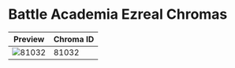 # Battle Academia Ezreal Chromas

| Preview | Chroma ID |
|---------|-----------|
| ![81032](https://raw.communitydragon.org/latest/plugins/rcp-be-lol-game-data/global/default/v1/champion-chroma-images/81/81032.png) | 81032 |